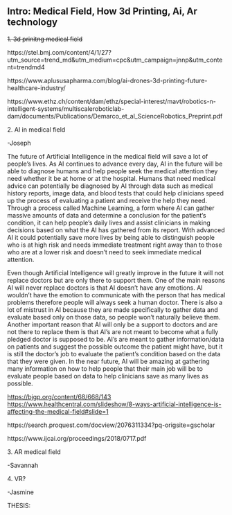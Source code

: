 

<h2>Intro: Medical Field, How 3d Printing, Ai, Ar technology</h2>
<p><del> 1. 3d prinitng medical field<p></del>
<p>https://stel.bmj.com/content/4/1/27?utm_source=trend_md&utm_medium=cpc&utm_campaign=jnnp&utm_content=trendmd4</p>
<p>https://www.aplususapharma.com/blog/ai-drones-3d-printing-future-healthcare-industry/</p>
<p>https://www.ethz.ch/content/dam/ethz/special-interest/mavt/robotics-n-intelligent-systems/multiscaleroboticlab-dam/documents/Publications/Demarco_et_al_ScienceRobotics_Preprint.pdf</p>
<p>2. AI in medical field</p>
<p> -Joseph</p>

The future of Artificial Intelligence in the medical field will save a lot of people’s lives. As AI continues to advance every day, AI in the future will be able to diagnose humans and help people seek the medical attention they need whether it be at home or at the hospital. Humans that need medical advice can potentially be diagnosed by AI through data such as medical history reports, image data, and blood tests that could help clinicians speed up the process of evaluating a patient and receive the help they need. Through a process called Machine Learning, a form where AI can gather massive amounts of data and determine a conclusion for the patient’s condition, it can help people’s daily lives and assist clinicians in making decisions based on what the AI has gathered from its report. With advanced AI it could potentially save more lives by being able to distinguish people who is at high risk and needs immediate treatment right away than to those who are at a lower risk and doesn’t need to seek immediate medical attention. 

Even though Artificial Intelligence will greatly improve in the future it will not replace doctors but are only there to support them. One of the main reasons AI will never replace doctors is that AI doesn’t have any emotions. AI wouldn’t have the emotion to communicate with the person that has medical problems therefore people will always seek a human doctor. There is also a lot of mistrust in AI because they are made specifically to gather data and evaluate based only on those data, so people won’t naturally believe them. Another important reason that AI will only be a support to doctors and are not there to replace them is that AI’s are not meant to become what a fully pledged doctor is supposed to be. AI’s are meant to gather information/data on patients and suggest the possible outcome the patient might have, but it is still the doctor’s job to evaluate the patient’s condition based on the data that they were given. In the near future, AI will be amazing at gathering many information on how to help people that their main job will be to evaluate people based on data to help clinicians save as many lives as possible. 

https://bjgp.org/content/68/668/143
https://www.healthcentral.com/slideshow/8-ways-artificial-intelligence-is-affecting-the-medical-field#slide=1

<p>https://search.proquest.com/docview/2076311334?pq-origsite=gscholar</p>
<p>https://www.ijcai.org/proceedings/2018/0717.pdf</p>
<p>3. AR medical field</p>
<p> -Savannah</p> 
<p>4. VR? </p> 
<p> -Jasmine</p>
<p>THESIS: 
